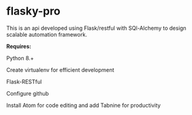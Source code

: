 # flasky-pro

This is an api developed using Flask/restful with SQl-Alchemy to design scalable automation framework.



**Requires:**

Python 8.+

Create virtualenv for efficient development

Flask-RESTful

Configure github

Install Atom for code editing and add Tabnine for productivity
